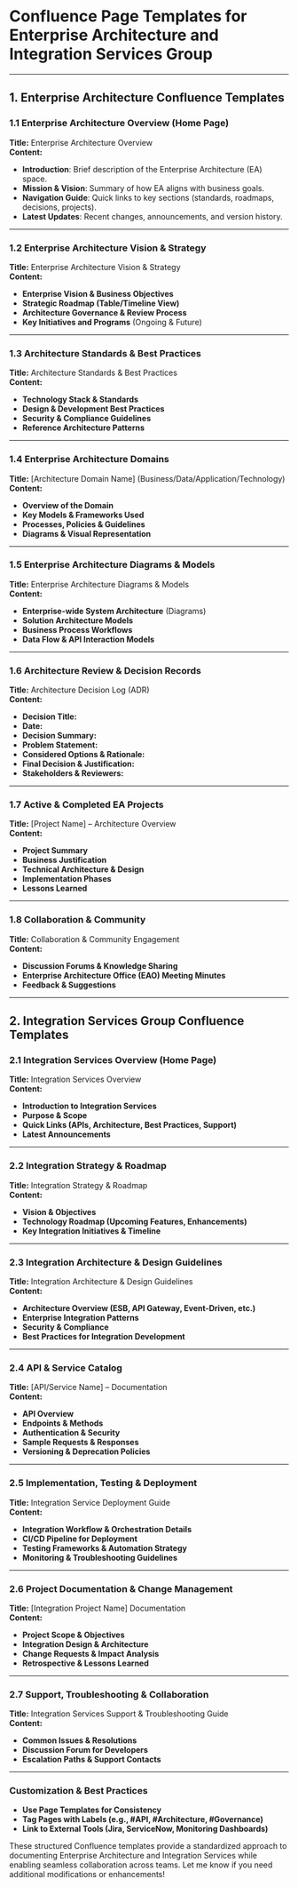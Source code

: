 # Confluence Page Templates for Enterprise Architecture and Integration Services Group

---

## **1. Enterprise Architecture Confluence Templates**

### **1.1 Enterprise Architecture Overview (Home Page)**
**Title:** Enterprise Architecture Overview  
**Content:**
- **Introduction**: Brief description of the Enterprise Architecture (EA) space.
- **Mission & Vision**: Summary of how EA aligns with business goals.
- **Navigation Guide**: Quick links to key sections (standards, roadmaps, decisions, projects).
- **Latest Updates**: Recent changes, announcements, and version history.

---

### **1.2 Enterprise Architecture Vision & Strategy**
**Title:** Enterprise Architecture Vision & Strategy  
**Content:**
- **Enterprise Vision & Business Objectives**
- **Strategic Roadmap (Table/Timeline View)**
- **Architecture Governance & Review Process**
- **Key Initiatives and Programs** (Ongoing & Future)

---

### **1.3 Architecture Standards & Best Practices**
**Title:** Architecture Standards & Best Practices  
**Content:**
- **Technology Stack & Standards**
- **Design & Development Best Practices**
- **Security & Compliance Guidelines**
- **Reference Architecture Patterns**

---

### **1.4 Enterprise Architecture Domains**
**Title:** [Architecture Domain Name] (Business/Data/Application/Technology)  
**Content:**
- **Overview of the Domain**
- **Key Models & Frameworks Used**
- **Processes, Policies & Guidelines**
- **Diagrams & Visual Representation**

---

### **1.5 Enterprise Architecture Diagrams & Models**
**Title:** Enterprise Architecture Diagrams & Models  
**Content:**
- **Enterprise-wide System Architecture** (Diagrams)
- **Solution Architecture Models**
- **Business Process Workflows**
- **Data Flow & API Interaction Models**

---

### **1.6 Architecture Review & Decision Records**
**Title:** Architecture Decision Log (ADR)  
**Content:**
- **Decision Title:**
- **Date:**
- **Decision Summary:**
- **Problem Statement:**
- **Considered Options & Rationale:**
- **Final Decision & Justification:**
- **Stakeholders & Reviewers:**

---

### **1.7 Active & Completed EA Projects**
**Title:** [Project Name] – Architecture Overview  
**Content:**
- **Project Summary**
- **Business Justification**
- **Technical Architecture & Design**
- **Implementation Phases**
- **Lessons Learned**

---

### **1.8 Collaboration & Community**
**Title:** Collaboration & Community Engagement  
**Content:**
- **Discussion Forums & Knowledge Sharing**
- **Enterprise Architecture Office (EAO) Meeting Minutes**
- **Feedback & Suggestions**

---

## **2. Integration Services Group Confluence Templates**

### **2.1 Integration Services Overview (Home Page)**
**Title:** Integration Services Overview  
**Content:**
- **Introduction to Integration Services**
- **Purpose & Scope**
- **Quick Links (APIs, Architecture, Best Practices, Support)**
- **Latest Announcements**

---

### **2.2 Integration Strategy & Roadmap**
**Title:** Integration Strategy & Roadmap  
**Content:**
- **Vision & Objectives**
- **Technology Roadmap (Upcoming Features, Enhancements)**
- **Key Integration Initiatives & Timeline**

---

### **2.3 Integration Architecture & Design Guidelines**
**Title:** Integration Architecture & Design Guidelines  
**Content:**
- **Architecture Overview (ESB, API Gateway, Event-Driven, etc.)**
- **Enterprise Integration Patterns**
- **Security & Compliance**
- **Best Practices for Integration Development**

---

### **2.4 API & Service Catalog**
**Title:** [API/Service Name] – Documentation  
**Content:**
- **API Overview**
- **Endpoints & Methods**
- **Authentication & Security**
- **Sample Requests & Responses**
- **Versioning & Deprecation Policies**

---

### **2.5 Implementation, Testing & Deployment**
**Title:** Integration Service Deployment Guide  
**Content:**
- **Integration Workflow & Orchestration Details**
- **CI/CD Pipeline for Deployment**
- **Testing Frameworks & Automation Strategy**
- **Monitoring & Troubleshooting Guidelines**

---

### **2.6 Project Documentation & Change Management**
**Title:** [Integration Project Name] Documentation  
**Content:**
- **Project Scope & Objectives**
- **Integration Design & Architecture**
- **Change Requests & Impact Analysis**
- **Retrospective & Lessons Learned**

---

### **2.7 Support, Troubleshooting & Collaboration**
**Title:** Integration Services Support & Troubleshooting Guide  
**Content:**
- **Common Issues & Resolutions**
- **Discussion Forum for Developers**
- **Escalation Paths & Support Contacts**

---

### **Customization & Best Practices**
- **Use Page Templates for Consistency**
- **Tag Pages with Labels (e.g., #API, #Architecture, #Governance)**
- **Link to External Tools (Jira, ServiceNow, Monitoring Dashboards)**

These structured Confluence templates provide a standardized approach to documenting Enterprise Architecture and Integration Services while enabling seamless collaboration across teams. Let me know if you need additional modifications or enhancements!

